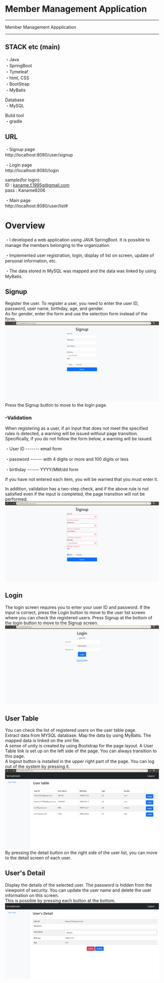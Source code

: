 # Member Management Application


*********************
Member Management Appplication
*********************

## STACK etc (main)  
・Java  
・SpringBoot  
・Tymeleaf  
・html, CSS  
・BootStrap  
・MyBatis  

Database  
・MySQL  

Build tool  
・gradle  

## URL  
・Signup page  
http://localhost:8080/user/signup

・Login page  
http://localhost:8080/login  

sample(for login):  
ID : kaname.f.1995g@gmail.com  
pass : Kaname8206

・Main page  
http://localhost:8080/user/list#




# Overview
・I developed a web application using JAVA SpringBoot. It is possible to manage the members belonging to the organization.

・Implemented user registration, login, display of list on screen, update of personal information, etc.

・The data stored in MySQL was mapped and the data was linked by using MyBatis.


## Signup
 Register the user. To register a user, you need to enter the user ID, password, user name, birthday, age, and gender.  
As for gender, enter the form and use the selection form instead of the form.
![img.png](img.png)
 Press the Signup button to move to the login page.
 

### -Validation
When registering as a user, if an input that does not meet the specified rules is detected, a warning will be issued without page transition. Specifically, if you do not follow the form below, a warning will be issued.

・User ID ------- email form

・password ------ with 4 digits or more and 100 digits or less

・birthday ------ YYYY/MM/dd form

 If you have not entered each item, you will be warned that you must enter it.

In addition, validation has a two-step check, and if the above rule is not satisfied even if the input is completed, the page transition will not be performed.
![img_1.png](img_1.png)


## Login
  The login screen requires you to enter your user ID and password. If the input is correct, press the Login button to move to the user list screen where you can check the registered users. 
 Press Signup at the bottom of the login button to move to the Signup screen.
![img_2.png](img_2.png)


## User Table
  You can check the list of registered users on the user table page.  
Extract data from MYSQL database. Map the data by using MyBatis.
The mapped data is linked on the xml file.  
 A sense of unity is created by using Bootstrap for the page layout. A User Table link is set up on the left side of the page. You can always transition to this page.  
 A logout button is installed in the upper right part of the page. You can log out of the system by pressing it.  
![img_3.png](img_3.png)
  By pressing the detail button on the right side of the user list, you can move to the detail screen of each user.


## User's Detail
Display the details of the selected user. The password is hidden from the viewpoint of security.
You can update the user name and delete the user information on this screen.  
This is possible by pressing each button at the bottom.
![img_4.png](img_4.png)
